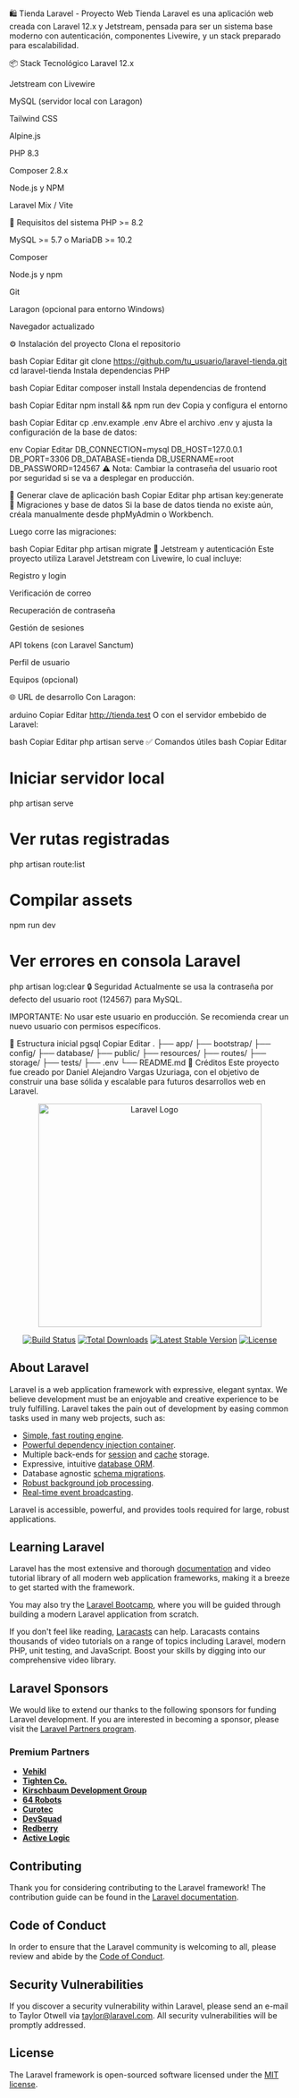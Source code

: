 🛍️ Tienda Laravel - Proyecto Web
Tienda Laravel es una aplicación web creada con Laravel 12.x y Jetstream, pensada para ser un sistema base moderno con autenticación, componentes Livewire, y un stack preparado para escalabilidad.

📦 Stack Tecnológico
Laravel 12.x

Jetstream con Livewire

MySQL (servidor local con Laragon)

Tailwind CSS

Alpine.js

PHP 8.3

Composer 2.8.x

Node.js y NPM

Laravel Mix / Vite

🚀 Requisitos del sistema
PHP >= 8.2

MySQL >= 5.7 o MariaDB >= 10.2

Composer

Node.js y npm

Git

Laragon (opcional para entorno Windows)

Navegador actualizado

⚙️ Instalación del proyecto
Clona el repositorio

bash
Copiar
Editar
git clone https://github.com/tu_usuario/laravel-tienda.git
cd laravel-tienda
Instala dependencias PHP

bash
Copiar
Editar
composer install
Instala dependencias de frontend

bash
Copiar
Editar
npm install && npm run dev
Copia y configura el entorno

bash
Copiar
Editar
cp .env.example .env
Abre el archivo .env y ajusta la configuración de la base de datos:

env
Copiar
Editar
DB_CONNECTION=mysql
DB_HOST=127.0.0.1
DB_PORT=3306
DB_DATABASE=tienda
DB_USERNAME=root
DB_PASSWORD=124567
⚠️ Nota: Cambiar la contraseña del usuario root por seguridad si se va a desplegar en producción.

🔑 Generar clave de aplicación
bash
Copiar
Editar
php artisan key:generate
🔧 Migraciones y base de datos
Si la base de datos tienda no existe aún, créala manualmente desde phpMyAdmin o Workbench.

Luego corre las migraciones:

bash
Copiar
Editar
php artisan migrate
🧩 Jetstream y autenticación
Este proyecto utiliza Laravel Jetstream con Livewire, lo cual incluye:

Registro y login

Verificación de correo

Recuperación de contraseña

Gestión de sesiones

API tokens (con Laravel Sanctum)

Perfil de usuario

Equipos (opcional)

🌐 URL de desarrollo
Con Laragon:

arduino
Copiar
Editar
http://tienda.test
O con el servidor embebido de Laravel:

bash
Copiar
Editar
php artisan serve
✅ Comandos útiles
bash
Copiar
Editar
# Iniciar servidor local
php artisan serve

# Ver rutas registradas
php artisan route:list

# Compilar assets
npm run dev

# Ver errores en consola Laravel
php artisan log:clear
🔒 Seguridad
Actualmente se usa la contraseña por defecto del usuario root (124567) para MySQL.

IMPORTANTE: No usar este usuario en producción. Se recomienda crear un nuevo usuario con permisos específicos.

📂 Estructura inicial
pgsql
Copiar
Editar
.
├── app/
├── bootstrap/
├── config/
├── database/
├── public/
├── resources/
├── routes/
├── storage/
├── tests/
├── .env
└── README.md
🙌 Créditos
Este proyecto fue creado por Daniel Alejandro Vargas Uzuriaga, con el objetivo de construir una base sólida y escalable para futuros desarrollos web en Laravel.
<p align="center"><a href="https://laravel.com" target="_blank"><img src="https://raw.githubusercontent.com/laravel/art/master/logo-lockup/5%20SVG/2%20CMYK/1%20Full%20Color/laravel-logolockup-cmyk-red.svg" width="400" alt="Laravel Logo"></a></p>

<p align="center">
<a href="https://github.com/laravel/framework/actions"><img src="https://github.com/laravel/framework/workflows/tests/badge.svg" alt="Build Status"></a>
<a href="https://packagist.org/packages/laravel/framework"><img src="https://img.shields.io/packagist/dt/laravel/framework" alt="Total Downloads"></a>
<a href="https://packagist.org/packages/laravel/framework"><img src="https://img.shields.io/packagist/v/laravel/framework" alt="Latest Stable Version"></a>
<a href="https://packagist.org/packages/laravel/framework"><img src="https://img.shields.io/packagist/l/laravel/framework" alt="License"></a>
</p>

## About Laravel

Laravel is a web application framework with expressive, elegant syntax. We believe development must be an enjoyable and creative experience to be truly fulfilling. Laravel takes the pain out of development by easing common tasks used in many web projects, such as:

- [Simple, fast routing engine](https://laravel.com/docs/routing).
- [Powerful dependency injection container](https://laravel.com/docs/container).
- Multiple back-ends for [session](https://laravel.com/docs/session) and [cache](https://laravel.com/docs/cache) storage.
- Expressive, intuitive [database ORM](https://laravel.com/docs/eloquent).
- Database agnostic [schema migrations](https://laravel.com/docs/migrations).
- [Robust background job processing](https://laravel.com/docs/queues).
- [Real-time event broadcasting](https://laravel.com/docs/broadcasting).

Laravel is accessible, powerful, and provides tools required for large, robust applications.

## Learning Laravel

Laravel has the most extensive and thorough [documentation](https://laravel.com/docs) and video tutorial library of all modern web application frameworks, making it a breeze to get started with the framework.

You may also try the [Laravel Bootcamp](https://bootcamp.laravel.com), where you will be guided through building a modern Laravel application from scratch.

If you don't feel like reading, [Laracasts](https://laracasts.com) can help. Laracasts contains thousands of video tutorials on a range of topics including Laravel, modern PHP, unit testing, and JavaScript. Boost your skills by digging into our comprehensive video library.

## Laravel Sponsors

We would like to extend our thanks to the following sponsors for funding Laravel development. If you are interested in becoming a sponsor, please visit the [Laravel Partners program](https://partners.laravel.com).

### Premium Partners

- **[Vehikl](https://vehikl.com)**
- **[Tighten Co.](https://tighten.co)**
- **[Kirschbaum Development Group](https://kirschbaumdevelopment.com)**
- **[64 Robots](https://64robots.com)**
- **[Curotec](https://www.curotec.com/services/technologies/laravel)**
- **[DevSquad](https://devsquad.com/hire-laravel-developers)**
- **[Redberry](https://redberry.international/laravel-development)**
- **[Active Logic](https://activelogic.com)**

## Contributing

Thank you for considering contributing to the Laravel framework! The contribution guide can be found in the [Laravel documentation](https://laravel.com/docs/contributions).

## Code of Conduct

In order to ensure that the Laravel community is welcoming to all, please review and abide by the [Code of Conduct](https://laravel.com/docs/contributions#code-of-conduct).

## Security Vulnerabilities

If you discover a security vulnerability within Laravel, please send an e-mail to Taylor Otwell via [taylor@laravel.com](mailto:taylor@laravel.com). All security vulnerabilities will be promptly addressed.

## License

The Laravel framework is open-sourced software licensed under the [MIT license](https://opensource.org/licenses/MIT).
